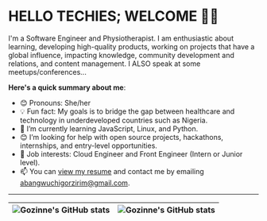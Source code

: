 # HELLO TECHIES; WELCOME 👋🏾

I'm a Software Engineer and Physiotherapist. I am enthusiastic about learning, developing high-quality products, working on projects that have a global influence, impacting knowledge, community development and relations, and content management. I ALSO speak at some meetups/conferences...


**Here's a quick summary about me**:

- 😊 Pronouns: She/her
- 💡 Fun fact: My goals is to bridge the gap between healthcare and technology in underdeveloped countries such as Nigeria.
- 🌱 I’m currently learning JavaScript, Linux, and Python.
- 😊 I’m looking for help with open source projects, hackathons, internships, and entry-level opportunities.
- 💼 Job interests: Cloud Engineer and Front Engineer (Intern or Junior level).
- 📫 You can [view my resume](#) and contact me by emailing abangwuchigorzirim@gmail.com.

---

| <img align="center" src="https://github-readme-stats.vercel.app/api?username=Gozinne&show_icons=true&include_all_commits=true&hide_border=true" alt="Gozinne's GitHub stats" /> | <img align="center" src="https://github-readme-stats.vercel.app/api/top-langs/?username=Gozinne" alt="Gozinne's GitHub stats" /> |
| ------------- | ------------- |
